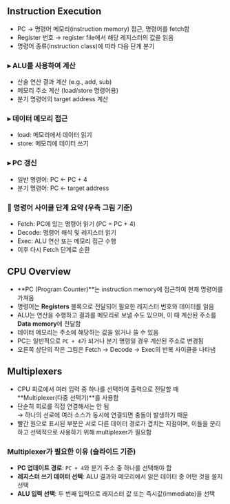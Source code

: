 ## Instruction Execution
- PC → 명령어 메모리(instruction memory) 접근, 명령어를 fetch함
- Register 번호 → register file에서 해당 레지스터의 값을 읽음
- 명령어 종류(instruction class)에 따라 다음 단계 분기

### ▸ ALU를 사용하여 계산
- 산술 연산 결과 계산 (e.g., add, sub)
- 메모리 주소 계산 (load/store 명령어용)
- 분기 명령어의 target address 계산

### ▸ 데이터 메모리 접근
- load: 메모리에서 데이터 읽기
- store: 메모리에 데이터 쓰기

### ▸ PC 갱신
- 일반 명령어: PC ← PC + 4
- 분기 명령어: PC ← target address

### 🔄 명령어 사이클 단계 요약 (우측 그림 기준)
- Fetch: PC에 있는 명령어 읽기 (PC = PC + 4)
- Decode: 명령어 해석 및 레지스터 읽기
- Exec: ALU 연산 또는 메모리 접근 수행
- 이후 다시 Fetch 단계로 순환

## CPU Overview
- **PC (Program Counter)**는 instruction memory에 접근하여 현재 명령어를 가져옴
- 명령어는 **Registers** 블록으로 전달되어 필요한 레지스터 번호와 데이터를 읽음
- ALU는 연산을 수행하고 결과를 메모리로 보낼 수도 있으며, 이 때 계산된 주소를 **Data memory**에 전달함
- 데이터 메모리는 주소에 해당하는 값을 읽거나 쓸 수 있음
- PC는 일반적으로 `PC + 4`가 되거나 분기 명령일 경우 계산된 주소로 변경됨
- 오른쪽 상단의 작은 그림은 Fetch → Decode → Exec의 반복 사이클을 나타냄

## Multiplexers
- CPU 회로에서 여러 입력 중 하나를 선택하여 출력으로 전달할 때 **Multiplexer(다중 선택기)**를 사용함
- 단순히 회로를 직접 연결해서는 안 됨  
  → 하나의 선로에 여러 소스가 동시에 연결되면 충돌이 발생하기 때문
- 빨간 원으로 표시된 부분은 서로 다른 데이터 경로가 겹치는 지점이며, 이들을 분리하고 선택적으로 사용하기 위해 multiplexer가 필요함

### Multiplexer가 필요한 이유 (슬라이드 기준)
- **PC 업데이트 경로**: `PC + 4`와 분기 주소 중 하나를 선택해야 함
- **레지스터 쓰기 데이터 선택**: ALU 결과와 메모리에서 읽은 데이터 중 어떤 것을 쓸지 선택
- **ALU 입력 선택**: 두 번째 입력으로 레지스터 값 또는 즉시값(immediate)을 선택
